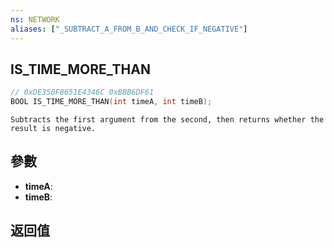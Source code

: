 ```yaml
---
ns: NETWORK
aliases: ["_SUBTRACT_A_FROM_B_AND_CHECK_IF_NEGATIVE"]
---
```

## IS_TIME_MORE_THAN

```c
// 0xDE350F8651E4346C 0xBBB6DF61
BOOL IS_TIME_MORE_THAN(int timeA, int timeB);
```

```
Subtracts the first argument from the second, then returns whether the result is negative.  
```

## 參數
* **timeA**: 
* **timeB**: 

## 返回值
